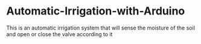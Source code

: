 # Automatic-Irrigation-with-Arduino
This is an automatic irrigation system that will sense the moisture of the soil and open or close the valve according to it
